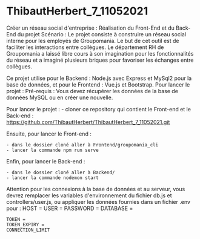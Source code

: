 # ThibautHerbert_7_11052021
Créer un réseau social d'entreprise :
Réalisation du Front-End et du Back-End du projet
Scénario :
Le projet consiste à construire un réseau social interne pour les employés de Groupomania. Le but de cet outil est de faciliter les interactions entre collègues. Le département RH de Groupomania a laissé libre cours à son imagination pour les fonctionnalités du réseau et a imaginé plusieurs briques pour favoriser les échanges entre collègues.

Ce projet utilise pour le Backend : Node.js avec Express et MySql2 pour la base de données, et pour le Frontend : Vue.js et Bootstrap. Pour lancer le projet : Pré-requis : Vous devez récupérer les données de la base de données MySQL ou en créer une nouvelle.

Pour lancer le projet :
    - cloner ce repository qui contient le Front-end et le Back-end : https://github.com/ThibautHerbert/ThibautHerbert_7_11052021.git

Ensuite, pour lancer le Front-end : 

    - dans le dossier cloné aller à Frontend/groupomania_cli
    - lancer la commande npm run serve

Enfin, pour lancer le Back-end : 

    - dans le dossier cloné aller à Backend/
    - lancer la commande nodemon start

Attention pour les connexions à la base de données et au serveur, vous devrez remplacer les variables d'environnement du fichier db.js et controllers/user.js, ou appliquer les données fournies dans un fichier .env pour :
    HOST =
    USER =
    PASSWORD =
    DATABASE =

    TOKEN = 
    TOKEN_EXPIRY = 
    CONNECTION_LIMIT